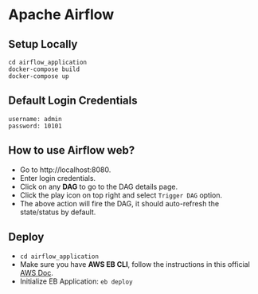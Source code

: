 # Apache Airflow

## Setup Locally

```
cd airflow_application
docker-compose build
docker-compose up
```

## Default Login Credentials

```
username: admin
password: 10101
```

## How to use Airflow web?

- Go to http://localhost:8080.
- Enter login credentials.
- Click on any **DAG** to go to the DAG details page.
- Click the play icon on top right and select `Trigger DAG` option.
- The above action will fire the DAG, it should auto-refresh the state/status by default.

## Deploy

- `cd airflow_application`
- Make sure you have **AWS EB CLI**, follow the instructions in this official [AWS Doc](https://docs.aws.amazon.com/elasticbeanstalk/latest/dg/eb-cli3-install-advanced.html).
- Initialize EB Application: `eb deploy`

